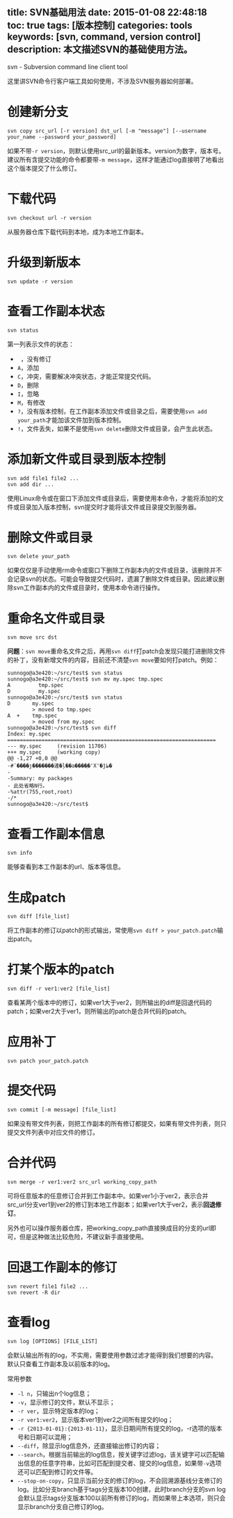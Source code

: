 title: SVN基础用法
date: 2015-01-08 22:48:18
toc: true
tags: [版本控制]
categories: tools
keywords: [svn, command, version control]
description: 本文描述SVN的基础使用方法。
---

svn - Subversion command line client tool

这里讲SVN命令行客户端工具如何使用，不涉及SVN服务器如何部署。

# 创建新分支 #

```
svn copy src_url [-r version] dst_url [-m "message"] [--username your_name --password your_password]
```

如果不带`-r version`，则默认使用src_url的最新版本。version为数字，版本号。  
建议所有含提交功能的命令都要带`-m message`，这样才能通过log直接明了地看出这个版本提交了什么修订。

# 下载代码 #
```
svn checkout url -r version
```

从服务器仓库下载代码到本地，成为本地工作副本。

<!--more-->

# 升级到新版本 #
```
svn update -r version
```

# 查看工作副本状态 #
```
svn status
```

第一列表示文件的状态：

* ` `，没有修订
* `A`，添加
* `C`，冲突，需要解决冲突状态，才能正常提交代码。
* `D`，删除
* `I`，忽略
* `M`，有修改
* `?`，没有版本控制，在工作副本添加文件或目录之后，需要使用`svn add your_path`才能加该文件加到版本控制。
* `!`，文件丢失，如果不是使用`svn delete`删除文件或目录，会产生此状态。

# 添加新文件或目录到版本控制 #
```
svn add file1 file2 ...
svn add dir ...  
```

使用Linux命令或在窗口下添加文件或目录后，需要使用本命令，才能将添加的文件或目录加入版本控制，svn提交时才能将该文件或目录提交到服务器。  

# 删除文件或目录 #
```
svn delete your_path
```

如果仅仅是手动使用rm命令或窗口下删除工作副本内的文件或目录，该删除并不会记录svn的状态。可能会导致提交代码时，遗漏了删除文件或目录。因此建议删除svn工作副本内的文件或目录时，使用本命令进行操作。

# 重命名文件或目录 #
```
svn move src dst
```

**问题**：`svn move`重命名文件之后，再用`svn diff`打patch会发现只能打进删除文件的补丁，没有新增文件的内容，目前还不清楚`svn move`要如何打patch。例如：

```
sunnogo@a3e420:~/src/test$ svn status
sunnogo@a3e420:~/src/test$ svn mv my.spec tmp.spec
A         tmp.spec
D         my.spec
sunnogo@a3e420:~/src/test$ svn status
D       my.spec
        > moved to tmp.spec
A  +    tmp.spec
        > moved from my.spec
sunnogo@a3e420:~/src/test$ svn diff
Index: my.spec
===================================================================
--- my.spec     (revision 11706)
+++ my.spec     (working copy)
@@ -1,27 +0,0 @@
-#ʹ����ȷ�������滻�ļ��а����ַ�'X'�ĵط�
-
-Summary: my packages
- 此处省略N行。
-%attr(755,root,root)
-/*
sunnogo@a3e420:~/src/test$ 

```


# 查看工作副本信息 #
```
svn info
```

能够查看到本工作副本的url、版本等信息。

# 生成patch #
```
svn diff [file_list]
```

将工作副本的修订以patch的形式输出，常使用`svn diff > your_patch.patch`输出patch。

# 打某个版本的patch #
```
svn diff -r ver1:ver2 [file_list]
```

查看某两个版本中的修订，如果ver1大于ver2，则所输出的diff是回退代码的patch；如果ver2大于ver1，则所输出的patch是合并代码的patch。

# 应用补丁 #
```
svn patch your_patch.patch
```

# 提交代码 #
```
svn commit [-m message] [file_list]
```

如果没有带文件列表，则把工作副本的所有修订都提交，如果有带文件列表，则只提交文件列表中对应文件的修订。

# 合并代码 #
```
svn merge -r ver1:ver2 src_url working_copy_path
```

可将任意版本的任意修订合并到工作副本中。如果ver1小于ver2，表示合并src_url分支ver1到ver2的修订到本地工作副本；如果ver1大于ver2，表示**回退修订**。

另外也可以操作服务器仓库，把working_copy_path直接换成目的分支的url即可，但是这种做法比较危险，不建议新手直接使用。

# 回退工作副本的修订 #
```
svn revert file1 file2 ...
svn revert -R dir
```

# 查看log #
```
svn log [OPTIONS] [FILE_LIST]
```

会默认输出所有的log，不实用，需要使用参数过滤才能得到我们想要的内容。  
默认只查看工作副本及以前版本的log。

常用参数

* `-l n`，只输出n个log信息；
* `-v`，显示修订的文件，默认不显示；
* `-r ver`，显示特定版本的log；
* `-r ver1:ver2`，显示版本ver1到ver2之间所有提交的log；
* `-r {2013-01-01}:{2013-01-11}`，显示日期间所有提交的log，-r选项的版本号和日期可以混用；
* `--diff`，除显示log信息外，还直接输出修订的内容；
* `--search`，根据当前输出的log信息，按关键字过滤log，该关键字可以匹配输出信息的任意字符串，比如可匹配到提交者、提交的log信息，如果带`-v`选项还可以匹配到修订的文件等。
* `--stop-on-copy`，只显示当前分支的修订的log，不会回溯源基线分支修订的log。比如分支branch基于tags分支版本100创建，此时branch分支的svn log会默认显示tags分支版本100以前所有修订的log，而如果带上本选项，则只会显示branch分支自己修订的log。


